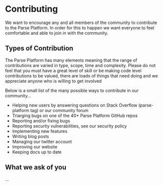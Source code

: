 # Contributing

We want to encourage any and all members of the community to contribute to the Parse Platform. In order for this to happen we want everyone to feel comfortable and able to join in with the community.

## Types of Contribution

The Parse Platform has many elements meaning that the range of contributions are varied in type, scope, time and complexity. Please do not feel that you must have a great level of skill or be making code level contributions to be valued, there are loads of things that need doing and we appreciate anyone who is willing to get involved

Below is a small list of the many possible ways to contribute in our community...
- Helping new users by answering questions on Stack Overflow (parse-platform tag) or our community forum
- Triarging bugs on one of the 40+ Parse Platform GitHub repos
- Reporting and/or fixing bugs
- Reporting security vulnerabilities, see our security policy
- Implementing new features
- Writing blog posts
- Managing our twitter account
- Improving our website
- Keeping docs up to date

## What we ask of you

...
